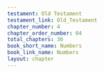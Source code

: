 ```yaml
---
testament: Old Testament
testament_link: Old_Testament
chapter_number: 4
chapter_order_number: 04
total_chapters: 36
book_short_name: Numbers
book_link_name: Numbers
layout: chapter
---
```

